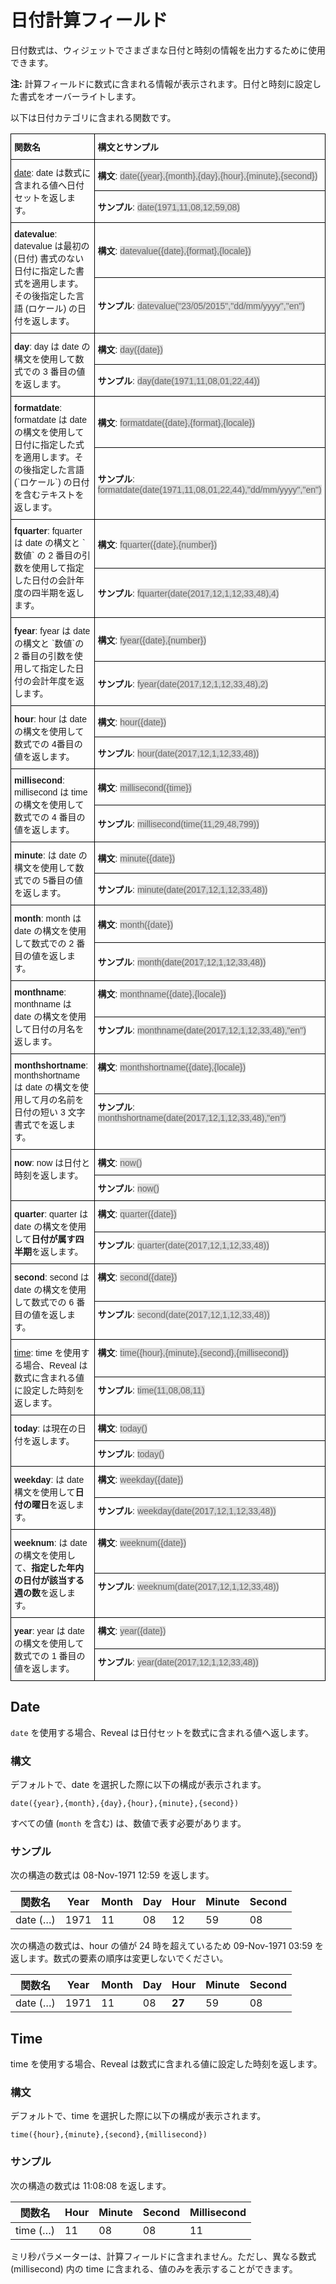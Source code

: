 # 日付計算フィールド

日付数式は、ウィジェットでさまざまな日付と時刻の情報を出力するために使用できます。

**注:** 計算フィールドに数式に含まれる情報が表示されます。日付と時刻に設定した書式をオーバーライトします。

以下は日付カテゴリに含まれる関数です。

<style type="text/css">
.tg  {border-collapse:collapse;border-spacing:0;}
.tg td{font-family:Arial, sans-serif;font-size:14px;padding:10px 5px;border-style:solid;border-width:1px;overflow:hidden;word-break:normal;border-color:black;}
.tg th{font-family:Arial, sans-serif;font-size:14px;font-weight:normal;padding:10px 5px;border-style:solid;border-width:1px;overflow:hidden;word-break:normal;border-color:black;}
.tg .tg-cly1{text-align:left;vertical-align:middle}
.tg .tg-0lax{text-align:left;vertical-align:top}
.gray-snippet-cstm{color: #666;background-color: #ddd;}
</style>
<table class="tg">
  <tr>
    <th class="tg-cly1"><span style="font-weight:bold">関数名</span></th>
    <th class="tg-cly1"><span style="font-weight:bold">構文とサンプル</span></th>
  </tr>
  <tr>
    <td class="tg-cly1" rowspan="2"><a href="https://https://help.revealbi.io/jp/date-calculated-fields#date-date">date</a>: date は数式に含まれる値へ日付セットを返します。</td>
    <td class="tg-cly1"><span style="font-weight:bold">構文</span>: <span class="gray-snippet-cstm">date({year},{month},{day},{hour},{minute},{second})</span></td>
  </tr>
  <tr>
    <td class="tg-cly1"><span style="font-weight:bold">サンプル</span>: <span class="gray-snippet-cstm">date(1971,11,08,12,59,08)</span></td>
  </tr>
  <tr>
    <td class="tg-cly1" rowspan="2"><span style="font-weight:bold">datevalue</span>: datevalue  は最初の (日付) 書式のない日付に指定した書式を適用します。その後指定した言語 (ロケール) の日付を返します。</td>
    <td class="tg-cly1"><span style="font-weight:bold">構文</span>: <span class="gray-snippet-cstm">datevalue({date},{format},{locale})</span></td>
  </tr>
  <tr>
    <td class="tg-cly1"><span style="font-weight:bold">サンプル</span>: <span class="gray-snippet-cstm">datevalue("23/05/2015","dd/mm/yyyy","en")</span></td>
  </tr>
  <tr>
    <td class="tg-cly1" rowspan="2"><span style="font-weight:bold">day</span>: day は date の構文を使用して数式での 3 番目の値を返します。</td>
    <td class="tg-cly1"><span style="font-weight:bold">構文</span>: <span class="gray-snippet-cstm">day({date})</span></td>
  </tr>
  <tr>
    <td class="tg-cly1"><span style="font-weight:bold">サンプル</span>: <span class="gray-snippet-cstm">day(date(1971,11,08,01,22,44))</span></td>
  </tr>
  <tr>
    <td class="tg-cly1" rowspan="2"><span style="font-weight:bold">formatdate</span>: formatdate は date の構文を使用して日付に指定した式を適用します。その後指定した言語 (`ロケール`) の日付を含むテキストを返します。</td>
    <td class="tg-cly1"><span style="font-weight:bold">構文</span>: <span class="gray-snippet-cstm">formatdate({date},{format},{locale})</span></td>
  </tr>
  <tr>
    <td class="tg-cly1"><span style="font-weight:bold">サンプル</span>: <span class="gray-snippet-cstm">formatdate(date(1971,11,08,01,22,44),"dd/mm/yyyy","en")</span></td>
  </tr>
  <tr>
    <td class="tg-cly1" rowspan="2"><span style="font-weight:bold">fquarter</span>: fquarter は date の構文と `数値` の 2 番目の引数を使用して指定した日付の会計年度の四半期を返します。</td>
    <td class="tg-cly1"><span style="font-weight:bold">構文</span>: <span class="gray-snippet-cstm">fquarter({date},{number})</span></td>
  </tr>
  <tr>
    <td class="tg-cly1"><span style="font-weight:bold">サンプル</span>: <span class="gray-snippet-cstm">fquarter(date(2017,12,1,12,33,48),4)</span></td>
  </tr>
  <tr>
    <td class="tg-cly1" rowspan="2"><span style="font-weight:bold">fyear</span>: fyear は date の構文と `数値`の 2 番目の引数を使用して指定した日付の会計年度を返します。</td>
    <td class="tg-cly1"><span style="font-weight:bold">構文</span>: <span class="gray-snippet-cstm">fyear({date},{number})</span></td>
  </tr>
  <tr>
    <td class="tg-cly1"><span style="font-weight:bold">サンプル</span>: <span class="gray-snippet-cstm">fyear(date(2017,12,1,12,33,48),2)</span></td>
  </tr>
  <tr>
    <td class="tg-cly1" rowspan="2"><span style="font-weight:bold">hour</span>: hour は date の構文を使用して数式での 4番目の値を返します。</td>
    <td class="tg-cly1"><span style="font-weight:bold">構文</span>: <span class="gray-snippet-cstm">hour({date})</span></td>
  </tr>
  <tr>
    <td class="tg-cly1"><span style="font-weight:bold">サンプル</span>: <span class="gray-snippet-cstm">hour(date(2017,12,1,12,33,48))</span></td>
  </tr>
  <tr>
    <td class="tg-cly1" rowspan="2"><span style="font-weight:bold">millisecond</span>: millisecond は time の構文を使用して数式での 4 番目の値を返します。</td>
    <td class="tg-cly1"><span style="font-weight:bold">構文</span>: <span class="gray-snippet-cstm">millisecond({time})</span></td>
  </tr>
  <tr>
    <td class="tg-cly1"><span style="font-weight:bold">サンプル</span>: <span class="gray-snippet-cstm">millisecond(time(11,29,48,799))</span></td>
  </tr>
  <tr>
    <td class="tg-cly1" rowspan="2"><span style="font-weight:bold">minute</span>: は date の構文を使用して数式での 5番目の値を返します。</td>
    <td class="tg-cly1"><span style="font-weight:bold">構文</span>: <span class="gray-snippet-cstm">minute({date})</span></td>
  </tr>
  <tr>
    <td class="tg-cly1"><span style="font-weight:bold">サンプル</span>: <span class="gray-snippet-cstm">minute(date(2017,12,1,12,33,48))</span></td>
  </tr>
  <tr>
    <td class="tg-cly1" rowspan="2"><span style="font-weight:bold">month</span>: month は date の構文を使用して数式での 2 番目の値を返します。</td>
    <td class="tg-cly1"><span style="font-weight:bold">構文</span>: <span class="gray-snippet-cstm">month({date})</span></td>
  </tr>
  <tr>
    <td class="tg-cly1"><span style="font-weight:bold">サンプル</span>: <span class="gray-snippet-cstm">month(date(2017,12,1,12,33,48))</span></td>
  </tr>
  <tr>
    <td class="tg-0lax" rowspan="2"><span style="font-weight:bold">monthname</span>: monthname は date の構文を使用して日付の月名を返します。</td>
    <td class="tg-0lax"><span style="font-weight:bold">構文</span>: <span class="gray-snippet-cstm">monthname({date},{locale})</span></td>
  </tr>
  <tr>
    <td class="tg-0lax"><span style="font-weight:bold">サンプル</span>: <span class="gray-snippet-cstm">monthname(date(2017,12,1,12,33,48),"en")</span></td>
  </tr>
  <tr>
    <td class="tg-0lax" rowspan="2"><span style="font-weight:bold">monthshortname</span>: monthshortname は date の構文を使用して月の名前を日付の短い 3 文字書式でを返します。</td>
    <td class="tg-0lax"><span style="font-weight:bold">構文</span>: <span class="gray-snippet-cstm">monthshortname({date},{locale})</span></td>
  </tr>
  <tr>
    <td class="tg-0lax"><span style="font-weight:bold">サンプル</span>: <span class="gray-snippet-cstm">monthshortname(date(2017,12,1,12,33,48),"en")</span></td>
  </tr>
  <tr>
    <td class="tg-0lax" rowspan="2"><span style="font-weight:bold">now</span>: now  は日付と時刻を返します。</td>
    <td class="tg-0lax"><span style="font-weight:bold">構文</span>: <span class="gray-snippet-cstm">now()</span></td>
  </tr>
  <tr>
    <td class="tg-0lax"><span style="font-weight:bold">サンプル</span>: <span class="gray-snippet-cstm">now()</span></td>
  </tr>
  <tr>
    <td class="tg-0lax" rowspan="2"><span style="font-weight:bold">quarter</span>: quarter は date の構文を使用して<span style="font-weight:bold">日付が属す四半期</span>を返します。</td>
    <td class="tg-0lax"><span style="font-weight:bold">構文</span>: <span class="gray-snippet-cstm">quarter({date})</span></span></td>
  </tr>
  <tr>
    <td class="tg-0lax"><span style="font-weight:bold">サンプル</span>: <span class="gray-snippet-cstm">quarter(date(2017,12,1,12,33,48))</span></span></td>
  </tr>
  <tr>
    <td class="tg-0lax" rowspan="2"><span style="font-weight:bold">second</span>: second は date の構文を使用して数式での 6 番目の値を返します。</td>
    <td class="tg-0lax"><span style="font-weight:bold">構文</span>: <span class="gray-snippet-cstm">second({date})</span></span></td>
  </tr>
  <tr>
    <td class="tg-0lax"><span style="font-weight:bold">サンプル</span>: <span class="gray-snippet-cstm">second(date(2017,12,1,12,33,48))</span></td>
  </tr>
  <tr>
    <td class="tg-0lax" rowspan="2"><a href="https://https://help.revealbi.io/jp/date-calculated-fields#date-time">time</a>: time を使用する場合、Reveal は数式に含まれる値に設定した時刻を返します。</td>
    <td class="tg-0lax"><span style="font-weight:bold">構文</span>: <span class="gray-snippet-cstm">time({hour},{minute},{second},{millisecond})</span></td>
  </tr>
  <tr>
    <td class="tg-0lax"><span style="font-weight:bold">サンプル</span>: <span class="gray-snippet-cstm">time(11,08,08,11)</span></td>
  </tr>
  <tr>
    <td class="tg-0lax" rowspan="2"><span style="font-weight:bold">today</span>: は現在の日付を返します。</td>
    <td class="tg-0lax"><span style="font-weight:bold">構文</span>: <span class="gray-snippet-cstm">today()</span></td>
  </tr>
  <tr>
    <td class="tg-0lax"><span style="font-weight:bold">サンプル</span>: <span class="gray-snippet-cstm">today()</span></td>
  </tr>
  <tr>
    <td class="tg-0lax" rowspan="2"><span style="font-weight:bold">weekday</span>: は date 構文を使用して<span style="font-weight:bold">日付の曜日</span>を返します。</td>
    <td class="tg-0lax"><span style="font-weight:bold">構文</span>: <span class="gray-snippet-cstm">weekday({date})</span></td>
  </tr>
  <tr>
    <td class="tg-0lax"><span style="font-weight:bold">サンプル</span>: <span class="gray-snippet-cstm">weekday(date(2017,12,1,12,33,48))</span></td>
  </tr>
  <tr>
    <td class="tg-0lax" rowspan="2"><span style="font-weight:bold">weeknum</span>: は date の構文を使用して、<span style="font-weight:bold">指定した年内の日付が該当する週の数</span>を返します。</td>
    <td class="tg-0lax"><span style="font-weight:bold">構文</span>: <span class="gray-snippet-cstm">weeknum({date})</span></td>
  </tr>
  <tr>
    <td class="tg-0lax"><span style="font-weight:bold">サンプル</span>: <span class="gray-snippet-cstm">weeknum(date(2017,12,1,12,33,48))</span></td>
  </tr>
  <tr>
    <td class="tg-0lax" rowspan="2"><span style="font-weight:bold">year</span>: year は date の構文を使用して数式での 1 番目の値を返します。</td>
    <td class="tg-0lax"><span style="font-weight:bold">構文</span>: <span class="gray-snippet-cstm">year({date})</span></td>
  </tr>
  <tr>
    <td class="tg-0lax"><span style="font-weight:bold">サンプル</span>: <span class="gray-snippet-cstm">year(date(2017,12,1,12,33,48))</span></td>
  </tr>
</table>

<a name='date-date'></a>
## Date

`date` を使用する場合、Reveal は日付セットを数式に含まれる値へ返します。

### 構文

デフォルトで、date を選択した際に以下の構成が表示されます。

`date({year},{month},{day},{hour},{minute},{second})`

すべての値 (`month` を含む) は、数値で表す必要があります。

### サンプル

次の構造の数式は 08-Nov-1971 12:59 を返します。

| 関数名 | Year | Month | Day | Hour | Minute | Second |
| ------------- | ---- | ----- | --- | ---- | ------ | ------ |
| date (…​)      | 1971 | 11    | 08  | 12   | 59     | 08     |

次の構造の数式は、hour の値が 24 時を超えているため 09-Nov-1971 03:59 を返します。数式の要素の順序は変更しないでください。

| 関数名 | Year | Month | Day | Hour   | Minute | Second |
| ------------- | ---- | ----- | --- | ------ | ------ | ------ |
| date (…​)      | 1971 | 11    | 08  | **27** | 59     | 08     |

<a name='date-time'></a>
## Time

time を使用する場合、Reveal は数式に含まれる値に設定した時刻を返します。

### 構文

デフォルトで、time を選択した際に以下の構成が表示されます。

`time({hour},{minute},{second},{millisecond})`

### サンプル

次の構造の数式は 11:08:08 を返します。

| 関数名 | Hour | Minute | Second | Millisecond |
| ------------- | ---- | ------ | ------ | ----------- |
| time (…​)      | 11   | 08     | 08     | 11          |

ミリ秒パラメーターは、計算フィールドに含まれません。ただし、異なる数式 (millisecond) 内の time に含まれる、値のみを表示することができます。
